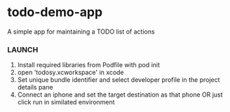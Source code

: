 # todo-demo-app
A simple app for maintaining a TODO list of actions

### LAUNCH
1. Install required libraries from Podfile with pod init
2. open 'todosy.xcworkspace' in xcode
3. Set unique bundle identifier and select developer profile in the project details pane
4. Connect an iphone and set the target destination as that phone OR just  click run in similated environment 
